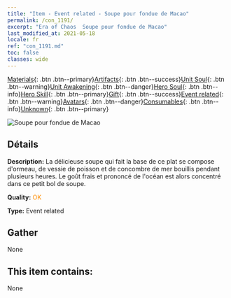 ```yaml
---
title: "Item - Event related - Soupe pour fondue de Macao"
permalink: /con_1191/
excerpt: "Era of Chaos  Soupe pour fondue de Macao"
last_modified_at: 2021-05-18
locale: fr
ref: "con_1191.md"
toc: false
classes: wide
---
```

 [Materials](/ItemsFR/){: .btn .btn--primary}[Artifacts](/ItemsFR/Artifacts/){: .btn .btn--success}[Unit Soul](/ItemsFR/UnitSoul/){: .btn .btn--warning}[Unit Awakening](/ItemsFR/UnitAwakening/){: .btn .btn--danger}[Hero Soul](/ItemsFR/HeroSoul/){: .btn .btn--info}[Hero Skill](/ItemsFR/HeroSkill/){: .btn .btn--primary}[Gift](/ItemsFR/Gift/){: .btn .btn--success}[Event related](/ItemsFR/Events/){: .btn .btn--warning}[Avatars](/ItemsFR/Avatars/){: .btn .btn--danger}[Consumables](/ItemsFR/Consumables/){: .btn .btn--info}[Unknown](/ItemsFR/Unknown/){: .btn .btn--primary}

 ![Soupe pour fondue de Macao](/images/t/i_81513331.png)

## Détails
 **Description:** La délicieuse soupe qui fait la base de ce plat se compose d'ormeau, de vessie de poisson et de concombre de mer bouillis pendant plusieurs heures. Le goût frais et prononcé de l'océan est alors concentré dans ce petit bol de soupe.

 **Quality:** <span style="color: #FF8C00">OK</span>

 **Type:** Event related

## Gather

  None

## This item contains:

  None

